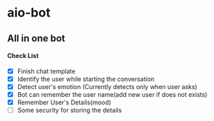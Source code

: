 # aio-bot

## All in one bot

#### Check List
- [x] Finish chat template
- [x] Identify the user while starting the conversation 
- [X] Detect user's emotion (Currently detects only when user asks)
- [x] Bot can remember the user name(add new user if does not exists)
- [x] Remember User's Details(mood)
- [ ] Some security for storing the details
